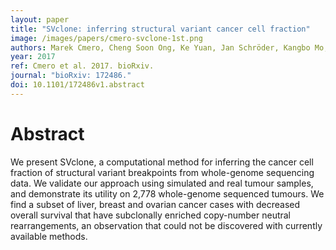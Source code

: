 ```yaml
---
layout: paper
title: "SVclone: inferring structural variant cancer cell fraction"
image: /images/papers/cmero-svclone-1st.png
authors: Marek Cmero, Cheng Soon Ong, Ke Yuan, Jan Schröder, Kangbo Mo, Niall M Corcoran, Anthony Troy Papenfuss, Christopher M Hovens, Florian Markowetz, Geoff Macintyre, Heterogeneity Working Group.
year: 2017
ref: Cmero et al. 2017. bioRxiv.
journal: "bioRxiv: 172486."
doi: 10.1101/172486v1.abstract
---
```


# Abstract
We present SVclone, a computational method for inferring the cancer cell fraction of structural variant breakpoints from whole-genome sequencing data. We validate our approach using simulated and real tumour samples, and demonstrate its utility on 2,778 whole-genome sequenced tumours. We find a subset of liver, breast and ovarian cancer cases with decreased overall survival that have subclonally enriched copy-number neutral rearrangements, an observation that could not be discovered with currently available methods.
